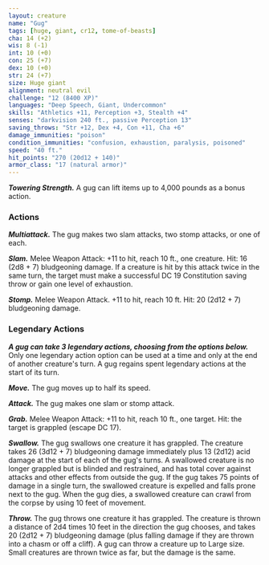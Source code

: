 ```yaml
---
layout: creature
name: "Gug"
tags: [huge, giant, cr12, tome-of-beasts]
cha: 14 (+2)
wis: 8 (-1)
int: 10 (+0)
con: 25 (+7)
dex: 10 (+0)
str: 24 (+7)
size: Huge giant
alignment: neutral evil
challenge: "12 (8400 XP)"
languages: "Deep Speech, Giant, Undercommon"
skills: "Athletics +11, Perception +3, Stealth +4"
senses: "darkvision 240 ft., passive Perception 13"
saving_throws: "Str +12, Dex +4, Con +11, Cha +6"
damage_immunities: "poison"
condition_immunities: "confusion, exhaustion, paralysis, poisoned"
speed: "40 ft."
hit_points: "270 (20d12 + 140)"
armor_class: "17 (natural armor)"
---
```


***Towering Strength.*** A gug can lift items up to 4,000 pounds as a bonus action.

### Actions

***Multiattack.*** The gug makes two slam attacks, two stomp attacks, or one of each.

***Slam.*** Melee Weapon Attack: +11 to hit, reach 10 ft., one creature. Hit: 16 (2d8 + 7) bludgeoning damage. If a creature is hit by this attack twice in the same turn, the target must make a successful DC 19 Constitution saving throw or gain one level of exhaustion.

***Stomp.*** Melee Weapon Attack. +11 to hit, reach 10 ft. Hit: 20 (2d12 + 7) bludgeoning damage.

### Legendary Actions

***A gug can take 3 legendary actions, choosing from the options below.*** Only one legendary action option can be used at a time and only at the end of another creature's turn. A gug regains spent legendary actions at the start of its turn.

***Move.*** The gug moves up to half its speed.

***Attack.*** The gug makes one slam or stomp attack.

***Grab.*** Melee Weapon Attack: +11 to hit, reach 10 ft., one target. Hit: the target is grappled (escape DC 17).

***Swallow.*** The gug swallows one creature it has grappled. The creature takes 26 (3d12 + 7) bludgeoning damage immediately plus 13 (2d12) acid damage at the start of each of the gug's turns. A swallowed creature is no longer grappled but is blinded and restrained, and has total cover against attacks and other effects from outside the gug. If the gug takes 75 points of damage in a single turn, the swallowed creature is expelled and falls prone next to the gug. When the gug dies, a swallowed creature can crawl from the corpse by using 10 feet of movement.

***Throw.*** The gug throws one creature it has grappled. The creature is thrown a distance of 2d4 times 10 feet in the direction the gug chooses, and takes 20 (2d12 + 7) bludgeoning damage (plus falling damage if they are thrown into a chasm or off a cliff). A gug can throw a creature up to Large size. Small creatures are thrown twice as far, but the damage is the same.

